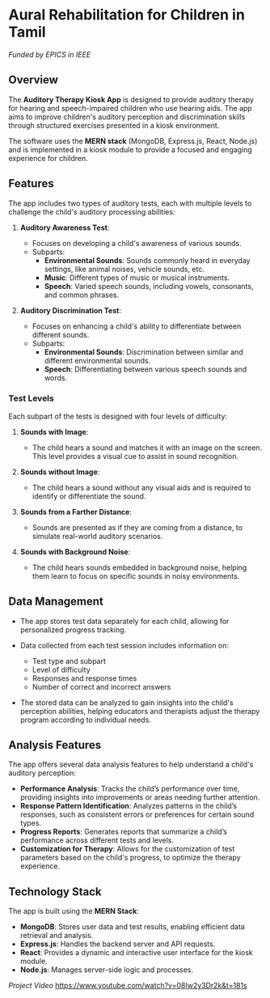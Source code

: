 # Aural Rehabilitation for Children in Tamil

_Funded by EPICS in IEEE_

## Overview

The **Auditory Therapy Kiosk App** is designed to provide auditory therapy for hearing and speech-impaired children who use hearing aids. The app aims to improve children's auditory perception and discrimination skills through structured exercises presented in a kiosk environment. 

The software uses the **MERN stack** (MongoDB, Express.js, React, Node.js) and is implemented in a kiosk module to provide a focused and engaging experience for children.

## Features

The app includes two types of auditory tests, each with multiple levels to challenge the child's auditory processing abilities:

1. **Auditory Awareness Test**:
   - Focuses on developing a child's awareness of various sounds.
   - Subparts:
     - **Environmental Sounds**: Sounds commonly heard in everyday settings, like animal noises, vehicle sounds, etc.
     - **Music**: Different types of music or musical instruments.
     - **Speech**: Varied speech sounds, including vowels, consonants, and common phrases.
   
2. **Auditory Discrimination Test**:
   - Focuses on enhancing a child's ability to differentiate between different sounds.
   - Subparts:
     - **Environmental Sounds**: Discrimination between similar and different environmental sounds.
     - **Speech**: Differentiating between various speech sounds and words.

### Test Levels

Each subpart of the tests is designed with four levels of difficulty:

1. **Sounds with Image**: 
   - The child hears a sound and matches it with an image on the screen. This level provides a visual cue to assist in sound recognition.
   
2. **Sounds without Image**:
   - The child hears a sound without any visual aids and is required to identify or differentiate the sound.

3. **Sounds from a Farther Distance**:
   - Sounds are presented as if they are coming from a distance, to simulate real-world auditory scenarios.

4. **Sounds with Background Noise**:
   - The child hears sounds embedded in background noise, helping them learn to focus on specific sounds in noisy environments.

## Data Management

- The app stores test data separately for each child, allowing for personalized progress tracking.
- Data collected from each test session includes information on:
  - Test type and subpart
  - Level of difficulty
  - Responses and response times
  - Number of correct and incorrect answers

- The stored data can be analyzed to gain insights into the child's perception abilities, helping educators and therapists adjust the therapy program according to individual needs.

## Analysis Features

The app offers several data analysis features to help understand a child's auditory perception:

- **Performance Analysis**: Tracks the child’s performance over time, providing insights into improvements or areas needing further attention.
- **Response Pattern Identification**: Analyzes patterns in the child’s responses, such as consistent errors or preferences for certain sound types.
- **Progress Reports**: Generates reports that summarize a child’s performance across different tests and levels.
- **Customization for Therapy**: Allows for the customization of test parameters based on the child's progress, to optimize the therapy experience.

## Technology Stack

The app is built using the **MERN Stack**:

- **MongoDB**: Stores user data and test results, enabling efficient data retrieval and analysis.
- **Express.js**: Handles the backend server and API requests.
- **React**: Provides a dynamic and interactive user interface for the kiosk module.
- **Node.js**: Manages server-side logic and processes.

_Project Video_
https://www.youtube.com/watch?v=08Iw2y3Dr2k&t=181s
